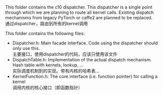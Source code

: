 This folder contains the c10 dispatcher. This dispatcher is a single point
through which we are planning to route all kernel calls.
Existing dispatch mechanisms from legacy PyTorch or caffe2 are planned to
be replaced.  
通过dispatcher，路由到所有的kernel调用

This folder contains the following files:
- Dispatcher.h: Main facade interface. Code using the dispatcher should only use this.  
  主要接口，使用dispatcher的代码，应该只使用该文件
- DispatchTable.h: Implementation of the actual dispatch mechanism. Hash table with kernels, lookup, ...  
  实际调度机制到的实现。带有内核的哈希表...
- KernelFunction.h: The core interface (i.e. function pointer) for calling a kernel  
  调用内核的核心接口（即函数指针）
  